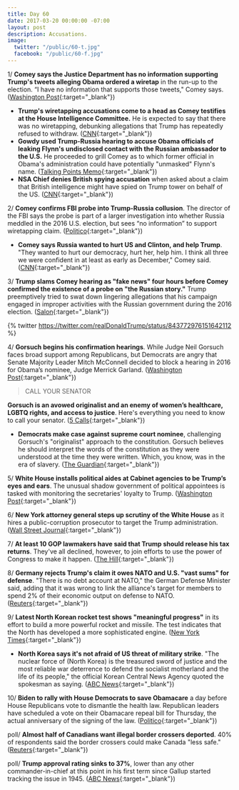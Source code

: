 ```yaml
---
title: Day 60
date: 2017-03-20 00:00:00 -07:00
layout: post
description: Accusations.
image:
  twitter: "/public/60-t.jpg"
  facebook: "/public/60-f.jpg"
---
```


1/ **Comey says the Justice Department has no information supporting Trump's tweets alleging Obama ordered a wiretap** in the run-up to the election. “I have no information that supports those tweets," Comey says. ([Washington Post](https://www.washingtonpost.com/world/national-security/fbi-director-to-testify-on-russian-interference-in-the-presidential-election/2017/03/20/cdea86ca-0ce2-11e7-9d5a-a83e627dc120_story.html){:target="_blank"})

* **Trump's wiretapping accusations come to a head as Comey testifies at the House Intelligence Committee.** He is expected to say that there was no wiretapping, debunking allegations that Trump has repeatedly refused to withdraw. ([CNN](http://www.cnn.com/2017/03/19/politics/house-intelligence-committee-hearing-russia-wiretapping/){:target="_blank"})
* **Gowdy used Trump-Russia hearing to accuse Obama officials of leaking Flynn's undisclosed contact with the Russian ambassador to the U.S.** He proceeded to grill Comey as to which former official in Obama's administration could have potentially "unmasked" Flynn's name. ([Talking Points Memo](http://talkingpointsmemo.com/livewire/gowdy-points-to-obama-officials-as-potential-flynn-leakers){:target="_blank"})
* **NSA Chief denies British spying accusation** when asked about a claim that British intelligence might have spied on Trump tower on behalf of the US. ([CNN](http://www.cnn.com/videos/politics/2017/03/20/hearing-on-russia-investigation-rogers-british-intelligence-allee.cnn/video/playlists/atv-comey-testifies-russia-hearing/){:target="_blank"})

2/ **Comey confirms FBI probe into Trump-Russia collusion**. The director of the FBI says the probe is part of a larger investigation into whether Russia meddled in the 2016 U.S. election, but sees “no information” to support wiretapping claim. ([Politico](https://secure.politico.com/story/2017/03/adam-schiff-trump-twitter-wiretapping-russia-ties-236249){:target="_blank"})

* **Comey says Russia wanted to hurt US and Clinton, and help Trump**. "They wanted to hurt our democracy, hurt her, help him. I think all three we were confident in at least as early as December," Comey said. ([CNN](http://www.cnn.com/2017/03/20/politics/comey-hearing-russia-wiretapping/index.html){:target="_blank"})

3/ **Trump slams Comey hearing as "fake news" four hours before Comey confirmed the existence of a probe on "the Russian story."** Trump preemptively tried to swat down lingering allegations that his campaign engaged in improper activities with the Russian government during the 2016 election. ([Salon](https://www.salon.com/2017/03/20/trump-declares-fake-news-before-fbi-director-james-comeys-testimony-on-trump-russia-connections/){:target="_blank"})

{% twitter https://twitter.com/realDonaldTrump/status/843772976151642112 %}

4/ **Gorsuch begins his confirmation hearings**. While Judge Neil Gorsuch faces broad support among Republicans, but Democrats are angry that Senate Majority Leader Mitch McConnell decided to block a hearing in 2016 for Obama’s nominee, Judge Merrick Garland. ([Washington Post](https://www.washingtonpost.com/powerpost/gorsuch-begins-his-confirmation-hearings-monday-with-broad-support-among-republicans/2017/03/19/c9f7cef0-0d01-11e7-9d5a-a83e627dc120_story.html){:target="_blank"})

> CALL YOUR SENATOR
>
**Gorsuch is an avowed originalist and an enemy of women’s healthcare, LGBTQ rights, and access to justice**. Here's everything you need to know to call your senator. ([5 Calls](https://5calls.org/#issue/rec3Vic9f51I7oI41){:target="_blank"})
>

* **Democrats make case against supreme court nominee**, challenging Gorsuch's "originalist" approach to the constitution. Gorsuch believes he should interpret the words of the constitution as they were understood at the time they were written. Which, you know, was in the era of slavery. ([The Guardian](https://www.theguardian.com/law/2017/mar/20/neil-gorsuch-hearing-democrats-supreme-court-senate){:target="_blank"})

5/ **White House installs political aides at Cabinet agencies to be Trump’s eyes and ears**. The unusual shadow government of political appointees is tasked with monitoring the secretaries' loyalty to Trump. ([Washington Post](https://www.washingtonpost.com/powerpost/white-house-installs-political-aides-at-cabinet-agencies-to-be-trumps-eyes-and-ears/2017/03/19/68419f0e-08da-11e7-93dc-00f9bdd74ed1_story.html){:target="_blank"})

6/ **New York attorney general steps up scrutiny of the White House** as it hires a public-corruption prosecutor to target the Trump administration. ([Wall Street Journal](https://www.wsj.com/articles/new-york-attorney-general-steps-up-scrutiny-of-white-house-1489964489){:target="_blank"})

7/ **At least 10 GOP lawmakers have said that Trump should release his tax returns**. They've all declined, however, to join efforts to use the power of Congress to make it happen. ([The Hill](http://thehill.com/homenews/house/324572-republicans-take-heat-on-trumps-tax-returns){:target="_blank"})

8/ **Germany rejects Trump's claim it owes NATO and U.S. "vast sums" for defense**. "There is no debt account at NATO," the German Defense Minister said, adding that it was wrong to link the alliance's target for members to spend 2% of their economic output on defense to NATO. ([Reuters](http://www.reuters.com/article/us-usa-trump-germany-defence-idUSKBN16Q0D8){:target="_blank"})

9/ **Latest North Korean rocket test shows "meaningful progress"** in its effort to build a more powerful rocket and missile. The test indicates that the North has developed a more sophisticated engine. ([New York Times](https://www.nytimes.com/2017/03/20/world/asia/north-korea-missile-test-rocket-engine.html){:target="_blank"})

* **North Korea says it's not afraid of US threat of military strike**. "The nuclear force of (North Korea) is the treasured sword of justice and the most reliable war deterrence to defend the socialist motherland and the life of its people," the official Korean Central News Agency quoted the spokesman as saying. ([ABC News](http://abcnews.go.com/International/wireStory/nkorea-afraid-us-threat-military-strike-46257272){:target="_blank"})

10/ **Biden to rally with House Democrats to save Obamacare** a day before House Republicans vote to dismantle the health law. Republican leaders have scheduled a vote on their Obamacare repeal bill for Thursday, the actual anniversary of the signing of the law. ([Politico](https://secure.politico.com/story/2017/03/joe-biden-obamacare-rally-dc-236253){:target="_blank"})

poll/ **Almost half of Canadians want illegal border crossers deported**. 40% of respondents said the border crossers could make Canada "less safe." ([Reuters](http://www.reuters.com/article/us-canada-immigration-poll-exclusive-idUSKBN16R0SK){:target="_blank"})

poll/ **Trump approval rating sinks to 37%**, lower than any other commander-in-chief at this point in his first term since Gallup started tracking the issue in 1945. ([ABC News](http://abcnews.go.com/Politics/trump-approval-rating-sinks-low/story?id=46243176){:target="_blank"})